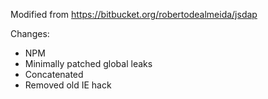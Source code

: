 Modified from https://bitbucket.org/robertodealmeida/jsdap

Changes:

* NPM
* Minimally patched global leaks
* Concatenated
* Removed old IE hack